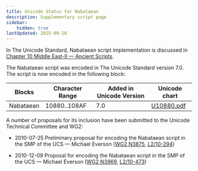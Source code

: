 ```yaml
---
title: Unicode Status for Nabataean
description: Supplementary script page
sidebar:
    hidden: true
lastUpdated: 2025-09-10
---
```


In The Unicode Standard, Nabataean script implementation is discussed in [Chapter 10 Middle East-II — Ancient Scripts](https://www.unicode.org/versions/latest/core-spec/chapter-10/#G29596).

[comment]: # (end of intro)

[comment]: # (start of blocks)

The Nabataean script was encoded in The Unicode Standard version 7.0. The script is now encoded in the following block:

| Blocks | Character Range | Added in Unicode Version | Unicode chart |
| ------ | --------------- | ------------------------ | ------------- |
| Nabataean   | 10880..108AF | 7.0 | [U10880.pdf](http://www.unicode.org/charts/PDF/U10880.pdf) |

[comment]: # (end of blocks)

[comment]: # (start of chars)



[comment]: # (end of chars)

[comment]: # (start of rest)

A number of proposals for its inclusion have been submitted to the Unicode Technical Committee and WG2:

- 2010-07-25 Preliminary proposal for encoding the Nabataean script in the SMP of the UCS — Michael Everson ([WG2 N3875](https://www.unicode.org/wg2/docs/n3875.pdf), [L2/10-294](http://www.unicode.org/cgi-bin/GetMatchingDocs.pl?L2/10-294))

- 2010-12-09 Proposal for encoding the Nabataean script in the SMP of the UCS — Michael Everson  ([WG2 N3969](https://www.unicode.org/wg2/docs/n3969.pdf), [L2/10-473](http://www.unicode.org/cgi-bin/GetMatchingDocs.pl?L2/10-473))
